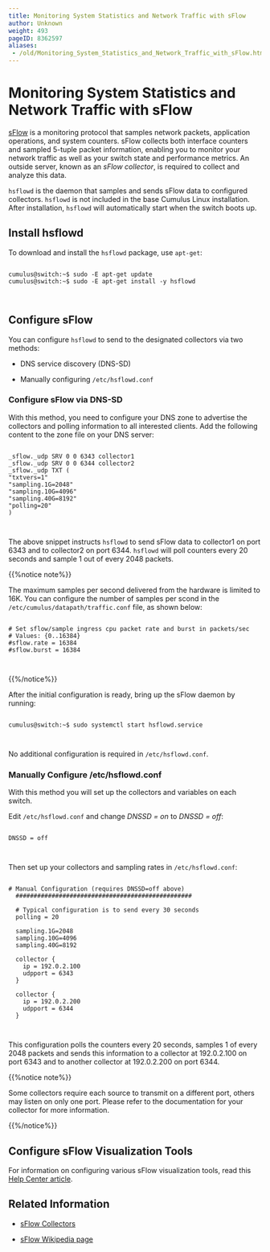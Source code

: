 ```yaml
---
title: Monitoring System Statistics and Network Traffic with sFlow
author: Unknown
weight: 493
pageID: 8362597
aliases:
 - /old/Monitoring_System_Statistics_and_Network_Traffic_with_sFlow.html
---
```

# Monitoring System Statistics and Network Traffic with sFlow

[sFlow](http://www.sflow.org/index.php) is a monitoring protocol that
samples network packets, application operations, and system counters.
sFlow collects both interface counters and sampled 5-tuple packet
information, enabling you to monitor your network traffic as well as
your switch state and performance metrics. An outside server, known as
an *sFlow collector*, is required to collect and analyze this data.

`hsflowd` is the daemon that samples and sends sFlow data to configured
collectors. `hsflowd` is not included in the base Cumulus Linux
installation. After installation, `hsflowd` will automatically start
when the switch boots up.

## Install hsflowd

To download and install the `hsflowd` package, use `apt-get`:

``` 
                   
cumulus@switch:~$ sudo -E apt-get update
cumulus@switch:~$ sudo -E apt-get install -y hsflowd
   
    
```

## Configure sFlow

You can configure `hsflowd` to send to the designated collectors via two
methods:

  - DNS service discovery (DNS-SD)

  - Manually configuring `/etc/hsflowd.conf`

### Configure sFlow via DNS-SD

With this method, you need to configure your DNS zone to advertise the
collectors and polling information to all interested clients. Add the
following content to the zone file on your DNS server:

``` 
                   
_sflow._udp SRV 0 0 6343 collector1
_sflow._udp SRV 0 0 6344 collector2
_sflow._udp TXT (
"txtvers=1"
"sampling.1G=2048"
"sampling.10G=4096"
"sampling.40G=8192"
"polling=20"
)
   
    
```

The above snippet instructs `hsflowd` to send sFlow data to collector1
on port 6343 and to collector2 on port 6344. `hsflowd` will poll
counters every 20 seconds and sample 1 out of every 2048 packets.

{{%notice note%}}

The maximum samples per second delivered from the hardware is limited to
16K. You can configure the number of samples per scond in the
`/etc/cumulus/datapath/traffic.conf` file, as shown below:

``` 
                   
# Set sflow/sample ingress cpu packet rate and burst in packets/sec
# Values: {0..16384}
#sflow.rate = 16384
#sflow.burst = 16384
   
    
```

{{%/notice%}}

After the initial configuration is ready, bring up the sFlow daemon by
running:

``` 
                   
cumulus@switch:~$ sudo systemctl start hsflowd.service
   
    
```

No additional configuration is required in `/etc/hsflowd.conf`.

### Manually Configure /etc/hsflowd.conf

With this method you will set up the collectors and variables on each
switch.

Edit `/etc/hsflowd.conf` and change *DNSSD = on* to *DNSSD = off*:

``` 
                   
DNSSD = off
   
    
```

Then set up your collectors and sampling rates in `/etc/hsflowd.conf`:

``` 
                   
# Manual Configuration (requires DNSSD=off above)
  #################################################
 
  # Typical configuration is to send every 30 seconds
  polling = 20
 
  sampling.1G=2048
  sampling.10G=4096
  sampling.40G=8192
 
  collector {
    ip = 192.0.2.100
    udpport = 6343
  }
 
  collector {
    ip = 192.0.2.200
    udpport = 6344
  }
   
    
```

This configuration polls the counters every 20 seconds, samples 1 of
every 2048 packets and sends this information to a collector at
192.0.2.100 on port 6343 and to another collector at 192.0.2.200 on port
6344.

{{%notice note%}}

Some collectors require each source to transmit on a different port,
others may listen on only one port. Please refer to the documentation
for your collector for more information.

{{%/notice%}}

## Configure sFlow Visualization Tools

For information on configuring various sFlow visualization tools, read
this [Help Center
article](https://support.cumulusnetworks.com/hc/en-us/articles/201787866--WIP-Configuring-and-using-sFlow-visualization-tools).

## Related Information

  - [sFlow Collectors](http://www.sflow.org/products/collectors.php)

  - [sFlow Wikipedia page](http://en.wikipedia.org/wiki/SFlow)
